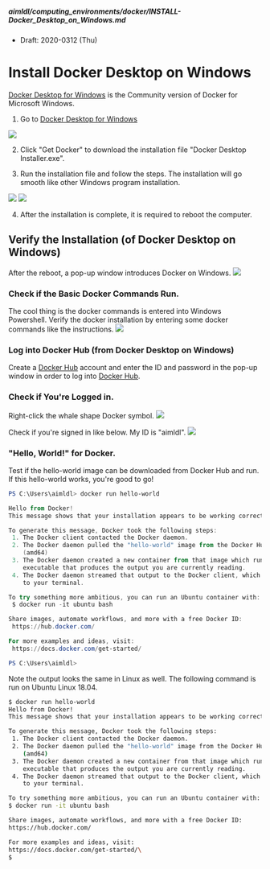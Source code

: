 ##### aimldl/computing_environments/docker/INSTALL-Docker_Desktop_on_Windows.md
* Draft: 2020-0312 (Thu)
# Install Docker Desktop on Windows
[Docker Desktop for Windows](https://hub.docker.com/editions/community/docker-ce-desktop-windows/) is the Community version of Docker for Microsoft Windows. 

1. Go to [Docker Desktop for Windows](https://hub.docker.com/editions/community/docker-ce-desktop-windows/)
<img src="images/docker-install-Docker_Desktop_for_Windows.png">

2. Click "Get Docker" to download the installation file "Docker Desktop Installer.exe".

3. Run the installation file and follow the steps. The installation will go smooth like other Windows program installation.
<img src="images/docker-install-Docker_Desktop_for_Windows-Installing-2.png">
<img src="images/docker-install-Docker_Desktop_for_Windows-Installing-3.png">

4. After the installation is complete, it is required to reboot the computer.

## Verify the Installation (of Docker Desktop on Windows)
After the reboot, a pop-up window introduces Docker on Windows.
<img src="images/docker-install-Docker_Desktop_for_Windows-Installing-5.png">

### Check if the Basic Docker Commands Run.
The cool thing is the docker commands is entered into Windows Powershell. Verify the docker installation by entering some docker commands like the instructions.
<img src="images/docker-windows_powershell-entering_some_commands.png">

### Log into Docker Hub (from Docker Desktop on Windows)
Create a [Docker Hub](https://hub.docker.com/) account and enter the ID and password in the pop-up window in order to log into [Docker Hub](https://hub.docker.com/).

### Check if You're Logged in.
Right-click the whale shape Docker symbol.
<img src="images/docker-Docker_Desktop_is_running-1.png">

Check if you're signed in like below. My ID is "aimldl".
<img src="images/docker-Docker_Desktop_is_running-2.png">

### "Hello, World!" for Docker.
Test if the hello-world image can be downloaded from Docker Hub and run. If this hello-world works, you're good to go!

```powershell
PS C:\Users\aimldl> docker run hello-world

Hello from Docker!
This message shows that your installation appears to be working correctly.

To generate this message, Docker took the following steps:
 1. The Docker client contacted the Docker daemon.
 2. The Docker daemon pulled the "hello-world" image from the Docker Hub.
    (amd64)
 3. The Docker daemon created a new container from that image which runs the
    executable that produces the output you are currently reading.
 4. The Docker daemon streamed that output to the Docker client, which sent it
    to your terminal.

To try something more ambitious, you can run an Ubuntu container with:
 $ docker run -it ubuntu bash

Share images, automate workflows, and more with a free Docker ID:
 https://hub.docker.com/

For more examples and ideas, visit:
 https://docs.docker.com/get-started/

PS C:\Users\aimldl>
```
 Note the output looks the same in Linux as well. The following command is run on Ubuntu Linux 18.04.
 ```bash
 $ docker run hello-world
Hello from Docker! 
This message shows that your installation appears to be working correctly.

To generate this message, Docker took the following steps:
  1. The Docker client contacted the Docker daemon.
  2. The Docker daemon pulled the "hello-world" image from the Docker Hub.
     (amd64)
  3. The Docker daemon created a new container from that image which runs the
     executable that produces the output you are currently reading.
  4. The Docker daemon streamed that output to the Docker client, which sent it
     to your terminal.

To try something more ambitious, you can run an Ubuntu container with:
 $ docker run -it ubuntu bash

Share images, automate workflows, and more with a free Docker ID:
 https://hub.docker.com/

For more examples and ideas, visit:
 https://docs.docker.com/get-started/\
$
 ```
